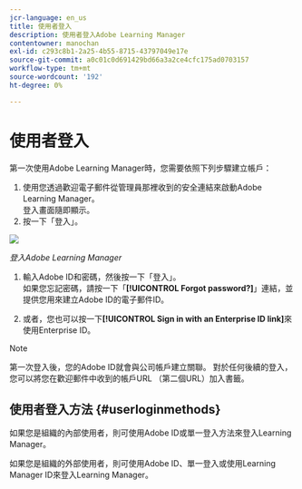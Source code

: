 ```yaml
---
jcr-language: en_us
title: 使用者登入
description: 使用者登入Adobe Learning Manager
contentowner: manochan
exl-id: c293c8b1-2a25-4b55-8715-43797049e17e
source-git-commit: a0c01c0d691429bd66a3a2ce4cfc175ad0703157
workflow-type: tm+mt
source-wordcount: '192'
ht-degree: 0%

---
```


# 使用者登入

第一次使用Adobe Learning Manager時，您需要依照下列步驟建立帳戶：

1. 使用您透過歡迎電子郵件從管理員那裡收到的安全連結來啟動Adobe Learning Manager。\
   登入畫面隨即顯示。
1. 按一下「登入」。

![](assets/adobeid-signin.png)

*登入Adobe Learning Manager*

1. 輸入Adobe ID和密碼，然後按一下「登入」。\
   如果您忘記密碼，請按一下「**[!UICONTROL Forgot password?]**」連結，並提供您用來建立Adobe ID的電子郵件ID。

1. 或者，您也可以按一下&#x200B;**[!UICONTROL Sign in with an Enterprise ID link]**&#x200B;來使用Enterprise ID。

>[!NOTE]
>
>第一次登入後，您的Adobe ID就會與公司帳戶建立關聯。 對於任何後續的登入，您可以將您在歡迎郵件中收到的帳戶URL （第二個URL）加入書籤。

## 使用者登入方法 {#userloginmethods}

如果您是組織的內部使用者，則可使用Adobe ID或單一登入方法來登入Learning Manager。

如果您是組織的外部使用者，則可使用Adobe ID、單一登入或使用Learning Manager ID來登入Learning Manager。
